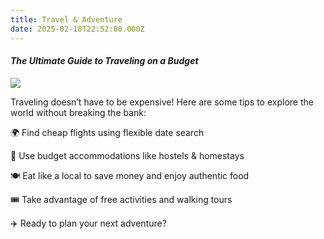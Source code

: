```yaml
---
title: Travel & Adventure
date: 2025-02-18T22:52:00.000Z
---
```

#### *The Ultimate Guide to Traveling on a Budget*

![](/images/ejgcq0acumqaosd7kl26.webp)

Traveling doesn’t have to be expensive! Here are some tips to explore the world without breaking the bank:

🌍 Find cheap flights using flexible date search

🏨 Use budget accommodations like hostels & homestays

🍽️ Eat like a local to save money and enjoy authentic food

🎟️ Take advantage of free activities and walking tours

✈️ Ready to plan your next adventure?
